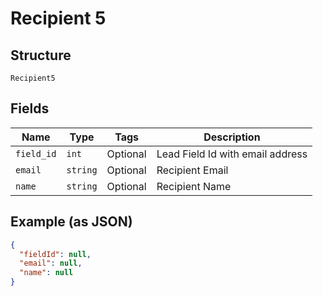 
# Recipient 5

## Structure

`Recipient5`

## Fields

| Name | Type | Tags | Description |
|  --- | --- | --- | --- |
| `field_id` | `int` | Optional | Lead Field Id with email address |
| `email` | `string` | Optional | Recipient Email |
| `name` | `string` | Optional | Recipient Name |

## Example (as JSON)

```json
{
  "fieldId": null,
  "email": null,
  "name": null
}
```

